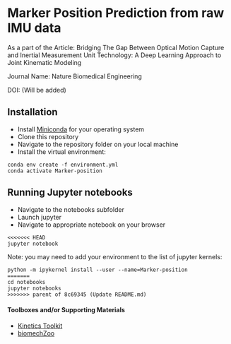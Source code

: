 # Marker Position Prediction from raw IMU data
As a part of the Article: Bridging The Gap Between Optical Motion Capture and Inertial Measurement Unit Technology: A Deep Learning Approach to Joint Kinematic Modeling

Journal Name: Nature Biomedical Engineering

DOI: (Will be added)

## Installation
- Install [Miniconda](https://docs.anaconda.com/miniconda/) for your operating system 
- Clone this repository
- Navigate to the repository folder on your local machine
- Install the virtual environment:
```
conda env create -f environment.yml
conda activate Marker-position
```

## Running Jupyter notebooks
- Navigate to the notebooks subfolder
- Launch jupyter
- Navigate to appropriate notebook on your browser

```
<<<<<<< HEAD
jupyter notebook
```

Note: you may need to add your environment to the list of jupyter kernels:
```
python -m ipykernel install --user --name=Marker-position
=======
cd notebooks
jupyter notebooks
>>>>>>> parent of 8c69345 (Update README.md)
```

#### Toolboxes and/or Supporting Materials

- [Kinetics Toolkit](https://kineticstoolkit.uqam.ca/doc/index.php)
- [biomechZoo](https://github.com/PhilD001/biomechZoo)
